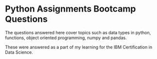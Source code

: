 # Python Assignments Bootcamp Questions

The questions answered here cover topics such as data types in python, functions, object oriented programming, numpy and pandas.

These were answered as a part of my learning for the IBM Certification in Data Science. 
